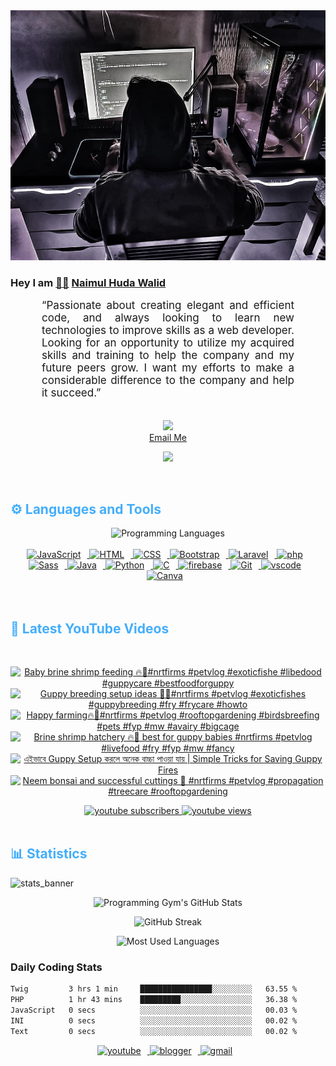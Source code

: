 <!-- ![github_cover_banner](https://www.digitalsolutionservices.com/img/services/web%20development.gif)-->

<div align="center" style="display:block;">
    <img height="400px" width="100%" alt="github cover banner" src="https://raw.githubusercontent.com/NaimulHudaWalid/NaimulHudaWalid/main/272276268_3114779035434264_920860974401480824_n.jpg"/> 
</div>

### Hey I am [👨🏻‍][facebook] [Naimul Huda Walid][youtube]



<p align:"center" style="text-align: justify; margin: 0 50px; font-size: 17px;" >
   “Passionate about creating elegant and efficient code, and always looking to learn new technologies to improve skills as a web developer. Looking for an opportunity to utilize my acquired skills and training to help the company and my future peers grow. I want my efforts to make a considerable difference to the company and help it succeed.”
<br>
<br>
<div align="center">

![](https://visitor-badge.glitch.me/badge?page_id=NaimulHudaWalid)
    <br />
[Email Me](mailto:dev.naimulhuda@gmail.com)
</div>
</p>
<!-- Typing SVG by DenverCoder1 - https://github.com/DenverCoder1/readme-typing-svg -->
<p align="center">
<!--   <a href="https://github.com/DenverCoder1/readme-typing-svg"> -->
    <img src="https://readme-typing-svg.herokuapp.com?color=E22FE4&width=380&height=45&lines=Open-Source+Enthusiast;Learning+In+Public;Empowering+Others;Nice+To+Meet+You+...&center=true"></a>

</p>
<br>
<!-- Languages and Tools -->

<h2 style="color: #44AEFB">⚙️ Languages and Tools</h2>
<div align="center" style="display:block;">
    <img width="100px" alt="Programming Languages" src="https://user-images.githubusercontent.com/78341798/194531121-47b0119a-ce00-439d-b586-125f86acb098.png"/> 
</div>
<br>   
<!-- Icons Resources -->
<!-- https://devicon.dev/ -->
<!-- https://cdn.jsdelivr.net/npm/simple-icons@v3/icons/ -->
<div align="center">
  <a href="https://developer.mozilla.org/en-US/docs/Web/JavaScript" target="_blank" rel="noreferrer">
      <img  alt="JavaScript" height="50px" style="padding-right:10px;" src="https://cdn.jsdelivr.net/gh/devicons/devicon/icons/javascript/javascript-plain.svg"/>
  </a>
  
 
  <a href="https://developer.mozilla.org/en-US/docs/Web/HTML" target="_blank" rel="noreferrer">
      <img  alt="HTML" height="50px" style="padding-right:10px;" src="https://cdn.jsdelivr.net/gh/devicons/devicon/icons/html5/html5-original.svg"/>
  </a>
  <a href="https://developer.mozilla.org/en-US/docs/Web/CSS" target="_blank" rel="noreferrer">
      <img  alt="CSS" height="50px" style="padding-right:10px;" src="https://cdn.jsdelivr.net/gh/devicons/devicon/icons/css3/css3-original.svg"/>
  </a>
  <a href="https://getbootstrap.com/" target="_blank" rel="noreferrer">
      <img  alt="Bootstrap" height="50px" style="padding-right:10px;" src="https://cdn.jsdelivr.net/gh/devicons/devicon/icons/bootstrap/bootstrap-original.svg"/>
  </a> 
  <a href="https://laravel.com/" target="_blank" rel="noreferrer">
      <img  alt="Laravel" height="50px" style="padding-right:10px;" src="https://cdn.jsdelivr.net/gh/devicons/devicon/icons/laravel/laravel-plain.svg"/>
  </a>
  <a href="https://www.php.net/" target="_blank" rel="noreferrer">
      <img  alt="php" height="50px" style="padding-right:10px;" src="https://cdn.jsdelivr.net/gh/devicons/devicon/icons/php/php-original.svg"/>
  </a>
  <a href="https://sass-lang.com/" target="_blank" rel="noreferrer">
      <img  alt="Sass" height="50px" style="padding-right:10px;" src="https://cdn.jsdelivr.net/gh/devicons/devicon/icons/sass/sass-original.svg"/>
  </a>
  <a href="https://www.java.com/en/" target="_blank" rel="noreferrer">
      <img  alt="Java" height="50px" style="padding-right:10px;" src="https://cdn.jsdelivr.net/gh/devicons/devicon/icons/java/java-original.svg"/>
  </a>    
  <a href="https://www.python.org/" target="_blank" rel="noreferrer">
      <img  alt="Python" height="50px" style="padding-right:10px;" src="https://cdn.jsdelivr.net/gh/devicons/devicon/icons/python/python-original.svg"/>
  </a>
  <a href="https://www.cprogramming.com/" target="_blank" rel="noreferrer">
      <img  alt="C" height="50px" style="padding-right:10px;" src="https://cdn.jsdelivr.net/gh/devicons/devicon/icons/c/c-original.svg"/>
  </a>
  
  <a href="https://firebase.google.com/" target="_blank" rel="noreferrer">
      <img  alt="firebase" height="50px" style="padding-right:10px;" src="https://cdn.jsdelivr.net/gh/devicons/devicon/icons/firebase/firebase-plain.svg"/>
  </a>
 
  <a href="https://git-scm.com/" target="_blank" rel="noreferrer">
      <img  alt="Git" height="50px" style="padding-right:10px;" src="https://cdn.jsdelivr.net/gh/devicons/devicon/icons/git/git-original.svg"/>
  </a>
  
  <a href="https://code.visualstudio.com/" target="_blank" rel="noreferrer">
      <img  alt="vscode" height="50px" style="padding-right:10px;"src="https://cdn.jsdelivr.net/gh/devicons/devicon/icons/vscode/vscode-original.svg"/>
  </a>
  <a href="https://www.canva.com/" target="_blank" rel="noreferrer">
      <img  alt="Canva" height="50px" style="padding-right:10px;" src="https://cdn.jsdelivr.net/gh/devicons/devicon/icons/canva/canva-original.svg"/> 
  </a>
</div>
<br>
<br>

<!-- Latest YouTube Videos -->

<h2 style="color: #44AEFB">🎦 Latest YouTube Videos</h2>
<br />

<!-- Resource/Reference: https://github.com/DenverCoder1/github-readme-youtube-cards -->
<div class="youtube videos cards" align="center">

<!-- BEGIN YOUTUBE-CARDS -->
[![Baby brine shrimp feeding 🔥🖤#nrtfirms #petvlog #exoticfishe #libedood #guppycare #bestfoodforguppy](https://ytcards.demolab.com/?id=OlLZVcCXljc&title=Baby+brine+shrimp+feeding+%F0%9F%94%A5%F0%9F%96%A4%23nrtfirms+%23petvlog+%23exoticfishe+%23libedood+%23guppycare+%23bestfoodforguppy&lang=en&timestamp=1709797057&background_color=%230d1117&title_color=%23ffffff&stats_color=%23dedede&max_title_lines=1&width=250&border_radius=5 "Baby brine shrimp feeding 🔥🖤#nrtfirms #petvlog #exoticfishe #libedood #guppycare #bestfoodforguppy")](https://www.youtube.com/watch?v=OlLZVcCXljc)
[![Guppy breeding setup ideas 🖤🔥#nrtfirms #petvlog #exoticfishes #guppybreeding #fry #frycare #howto](https://ytcards.demolab.com/?id=DAGyustaEYY&title=Guppy+breeding+setup+ideas+%F0%9F%96%A4%F0%9F%94%A5%23nrtfirms+%23petvlog+%23exoticfishes+%23guppybreeding+%23fry+%23frycare+%23howto&lang=en&timestamp=1709727914&background_color=%230d1117&title_color=%23ffffff&stats_color=%23dedede&max_title_lines=1&width=250&border_radius=5 "Guppy breeding setup ideas 🖤🔥#nrtfirms #petvlog #exoticfishes #guppybreeding #fry #frycare #howto")](https://www.youtube.com/watch?v=DAGyustaEYY)
[![Happy farming🔥🖤#nrtfirms #petvlog #rooftopgardening #birdsbreefing #pets #fyp #mw #avairy #bigcage](https://ytcards.demolab.com/?id=V6jzcEzUZqg&title=Happy+farming%F0%9F%94%A5%F0%9F%96%A4%23nrtfirms+%23petvlog+%23rooftopgardening+%23birdsbreefing+%23pets+%23fyp+%23mw+%23avairy+%23bigcage&lang=en&timestamp=1709709988&background_color=%230d1117&title_color=%23ffffff&stats_color=%23dedede&max_title_lines=1&width=250&border_radius=5 "Happy farming🔥🖤#nrtfirms #petvlog #rooftopgardening #birdsbreefing #pets #fyp #mw #avairy #bigcage")](https://www.youtube.com/watch?v=V6jzcEzUZqg)
[![Brine shrimp hatchery 🔥🖤 best for guppy babies #nrtfirms #petvlog #livefood #fry #fyp #mw #fancy](https://ytcards.demolab.com/?id=lIDFeQcHHoU&title=Brine+shrimp+hatchery+%F0%9F%94%A5%F0%9F%96%A4+best+for+guppy+babies+%23nrtfirms+%23petvlog+%23livefood+%23fry+%23fyp+%23mw+%23fancy&lang=en&timestamp=1709686442&background_color=%230d1117&title_color=%23ffffff&stats_color=%23dedede&max_title_lines=1&width=250&border_radius=5 "Brine shrimp hatchery 🔥🖤 best for guppy babies #nrtfirms #petvlog #livefood #fry #fyp #mw #fancy")](https://www.youtube.com/watch?v=lIDFeQcHHoU)
[![এইভাবে Guppy Setup করলে অনেক বাচ্চা পাওয়া যায় | Simple Tricks for Saving Guppy Fires](https://ytcards.demolab.com/?id=QilA-Sj58_k&title=%E0%A6%8F%E0%A6%87%E0%A6%AD%E0%A6%BE%E0%A6%AC%E0%A7%87+Guppy+Setup+%E0%A6%95%E0%A6%B0%E0%A6%B2%E0%A7%87+%E0%A6%85%E0%A6%A8%E0%A7%87%E0%A6%95+%E0%A6%AC%E0%A6%BE%E0%A6%9A%E0%A7%8D%E0%A6%9A%E0%A6%BE+%E0%A6%AA%E0%A6%BE%E0%A6%93%E0%A7%9F%E0%A6%BE+%E0%A6%AF%E0%A6%BE%E0%A7%9F+%7C+Simple+Tricks+for+Saving+Guppy+Fires&lang=en&timestamp=1709685280&background_color=%230d1117&title_color=%23ffffff&stats_color=%23dedede&max_title_lines=1&width=250&border_radius=5 "এইভাবে Guppy Setup করলে অনেক বাচ্চা পাওয়া যায় | Simple Tricks for Saving Guppy Fires")](https://www.youtube.com/watch?v=QilA-Sj58_k)
[![Neem bonsai and successful cuttings 🖤 #nrtfirms #petvlog #propagation  #treecare #rooftopgardening](https://ytcards.demolab.com/?id=38aNTpL8DOk&title=Neem+bonsai+and+successful+cuttings+%F0%9F%96%A4+%23nrtfirms+%23petvlog+%23propagation++%23treecare+%23rooftopgardening&lang=en&timestamp=1709649278&background_color=%230d1117&title_color=%23ffffff&stats_color=%23dedede&max_title_lines=1&width=250&border_radius=5 "Neem bonsai and successful cuttings 🖤 #nrtfirms #petvlog #propagation  #treecare #rooftopgardening")](https://www.youtube.com/watch?v=38aNTpL8DOk)
<!-- END YOUTUBE-CARDS -->
</div>

<!-- Begin Youtube Buttons -->
<!-- Resource/Reference:  https://github.com/DenverCoder1/custom-icon-badges -->
<div class="youtube buttons" align="center">
    <a href="https://www.youtube.com/channel/UCa3YaFwzSII0kKg3Nads2dQ"  target="_blank">
        <img alt="youtube subscribers" src="https://img.shields.io/youtube/channel/subscribers/UCa3YaFwzSII0kKg3Nads2dQ?logo=youtube&logoColor=red&style=for-the-badge"/>
    </a> 
    <a href="https://www.youtube.com/channel/UCa3YaFwzSII0kKg3Nads2dQ"  target="_blank">
        <img alt="youtube views" src="https://custom-icon-badges.demolab.com/youtube/channel/views/UCa3YaFwzSII0kKg3Nads2dQ?color=%23E05D44&logo=eye&logoColor=white&style=for-the-badge&labelColor=#555555"/>
    </a> 
</div>
<br>
<!-- End Youtube Buttons -->

<!-- Statistics -->

<h2 style="color: #44AEFB">📊 Statistics</h2>

![stats_banner](https://user-images.githubusercontent.com/78341798/194534778-d662496c-ae00-4e8d-ae9b-b90912054e7f.gif)

<!-- Begin Stats Cards -->
<!-- Resources:  -->
<!-- Github & Languages Stats: https://github.com/naimul15-12090/github-readme-stats --> 
<!-- Streak Stats: https://github.com/denvercoder1/github-readme-streak-stats -->
<!-- Change the value after ?username= to your GitHub username. -->
<div class="stats" align="center">

![Programming Gym's GitHub Stats](https://github-readme-stats.vercel.app/api?username=NaimulHudaWalid&hide=stars&count_private=true&show_icons=true&theme=algolia&border_radius=20)

![GitHub Streak](https://streak-stats.demolab.com?user=NaimulHudaWalid&count_private=true&theme=algolia&border_radius=22)

![Most Used Languages](https://github-readme-stats.vercel.app/api/top-langs/?username=NaimulHudaWalid&langs_count=8&layout=compact&show_icons=true&theme=algolia&border_radius=20)
    
<!-- ![Top Langs](https://github-readme-stats.vercel.app/api/top-langs/?username=naimul15-12090&langs_count=8) -->
<!-- [![Top Langs](https://github-readme-stats.vercel.app/api/top-langs/?username=naimul15-12090&layout=compact)](https://github.com/anuraghazra/github-readme-stats)
 -->
    
</div>
<!--  End Stats Cards -->



### Daily Coding Stats
<!--START_SECTION:waka-->

```txt
Twig         3 hrs 1 min     ████████████████░░░░░░░░░   63.55 %
PHP          1 hr 43 mins    █████████░░░░░░░░░░░░░░░░   36.38 %
JavaScript   0 secs          ░░░░░░░░░░░░░░░░░░░░░░░░░   00.03 %
INI          0 secs          ░░░░░░░░░░░░░░░░░░░░░░░░░   00.02 %
Text         0 secs          ░░░░░░░░░░░░░░░░░░░░░░░░░   00.02 %
```

<!--END_SECTION:waka-->
<!-- Begin Footer -->
<!-- Icons Resources -->
<!-- https://devicon.dev/ -->
<div class="footer" align="center" style="margin:15px;">
    <a href="https://www.youtube.com/channel/UCa3YaFwzSII0kKg3Nads2dQ" target="_blank">
        <img  style="margin:0 10px 10px 0;" src="https://user-images.githubusercontent.com/78341798/194531650-698ef1b1-9cbd-4b4f-96ef-5a2ec4b5d7e6.svg" alt="youtube" width="40px"/>
    </a>
    <a href="https://www.linkedin.com/in/naimulhudawalid/" target="_blank">
        <img style="margin:0 10px 10px 0;" src="https://user-images.githubusercontent.com/78341798/194531458-b5dfeb1b-bad5-4dfa-909a-2e402262db9a.svg" alt="blogger" width="40px"/>
    </a>
    <a href="mailto:dev.naimulhuda@gmail.com" target="_blank">
        <img style="margin:0 10px 10px 0;" src="https://user-images.githubusercontent.com/78341798/194531383-ddb2b774-5bb9-491c-b601-4a4a7d9792fb.svg" alt="gmail" width="40px"/>
    </a>
</div>
<!-- End Footer -->

[youtube]: https://www.youtube.com/channel/UCa3YaFwzSII0kKg3Nads2dQ
[facebook]: https://www.facebook.com/profile.php?id=100007065945838
